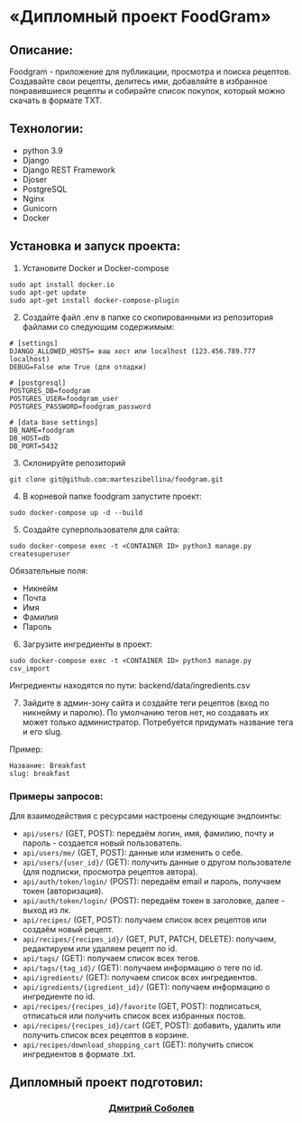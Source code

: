 # «Дипломный проект FoodGram»

## Описание:

Foodgram - приложение для публикации, просмотра и поиска рецептов.
Создавайте свои рецепты, делитесь ими, добавляйте в избранное понравившиеся рецепты и собирайте список покупок, который
можно скачать в формате TXT.

## Технологии:

- python 3.9
- Django
- Django REST Framework
- Djoser
- PostgreSQL
- Nginx
- Gunicorn
- Docker

## Установка и запуск проекта:

1. Установите Docker и Docker-compose
```
sudo apt install docker.io
sudo apt-get update
sudo apt-get install docker-compose-plugin
``` 

2. Создайте файл .env в папке со скопированными из репозитория файлами со следующим содержимым:
```
# [settings]
DJANGO_ALLOWED_HOSTS= ваш хост или localhost (123.456.789.777 localhost)
DEBUG=False или True (для отладки)

# [postgresql]
POSTGRES_DB=foodgram
POSTGRES_USER=foodgram_user
POSTGRES_PASSWORD=foodgram_password

# [data base settings]
DB_NAME=foodgram
DB_HOST=db
DB_PORT=5432
```

3. Склонируйте репозиторий
```
git clone git@github.com:marteszibellina/foodgram.git
```

4. В корневой папке foodgram запустите проект:
```
sudo docker-compose up -d --build
```

5. Создайте суперпользователя для сайта:
```
sudo docker-compose exec -t <CONTAINER ID> python3 manage.py createsuperuser
```
Обязательные поля:
- Никнейм
- Почта
- Имя
- Фамилия
- Пароль

6. Загрузите ингредиенты в проект:
```
sudo docker-compose exec -t <CONTAINER ID> python3 manage.py csv_import
```
Ингредиенты находятся по пути: backend/data/ingredients.csv

7. Зайдите в админ-зону сайта и создайте теги рецептов (вход по никнейму и паролю).
По умолчанию тегов нет, но создавать их может только администратор.
Потребуется придумать название тега и его slug.

Пример:
```
Название: Breakfast
slug: breakfast
```

### Примеры запросов:

Для взаимодействия с ресурсами настроены следующие эндпоинты:
- `api/users/` (GET, POST): передаём логин, имя, фамилию, почту и пароль - создается новый пользователь.
- `api/users/me/` (GET, POST): данные или изменить о себе.
- `api/users/{user_id}/` (GET): получить данные о другом пользователе (для подписки, просмотра рецептов автора).
- `api/auth/token/login/` (POST): передаём email и пароль, получаем токен (авторизация).
- `api/auth/token/login/` (POST): передаём токен в заголовке, далее - выход из лк.
- `api/recipes/` (GET, POST): получаем список всех рецептов или создаём новый рецепт.
- `api/recipes/{recipes_id}/` (GET, PUT, PATCH, DELETE): получаем, редактируем или удаляем рецепт по id.
- `api/tags/` (GET): получаем список всех тегов.
- `api/tags/{tag_id}/` (GET):  получаем информацию о теге по id.
- `api/igredients/` (GET): получаем список всех ингредиентов.
- `api/igredients/{igredient_id}/` (GET):  получаем информацию о ингредиенте по id.
- `api/recipes/{recipes_id}/favorite` (GET, POST): подписаться, отписаться или получить список всех избранных постов.
- `api/recipes/{recipes_id}/cart` (GET, POST): добавить, удалить или получить список всех рецептов в корзине.
- `api/recipes/download_shopping_cart` (GET): получить список ингредиентов в формате .txt.

## Дипломный проект подготовил:

<h3 align="center"><a href="https://github.com/marteszibellina" target="_blank">Дмитрий Соболев</a> 
</h3>
